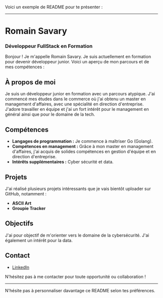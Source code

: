 Voici un exemple de README pour te présenter :

---

# Romain Savary

### Développeur FullStack en Formation

Bonjour ! Je m'appelle Romain Savary. Je suis actuellement en formation pour devenir développeur junior. Voici un aperçu de mon parcours et de mes compétences :

## À propos de moi

Je suis un développeur junior en formation avec un parcours atypique. J'ai commencé mes études dans le commerce où j'ai obtenu un master en management d'affaires, avec une spécialité en direction d'entreprise. J'adore travailler en équipe et j'ai un fort intérêt pour le management en général ainsi que pour le domaine de la tech.

## Compétences

- **Langages de programmation :** Je commence à maîtriser Go (Golang).
- **Compétences en management :** Grâce à mon master en management d'affaires, j'ai acquis de solides compétences en gestion d'équipe et en direction d'entreprise.
- **Intérêts supplémentaires :** Cyber sécurité et data.

## Projets

J'ai réalisé plusieurs projets intéressants que je vais bientôt uploader sur GitHub, notamment :
- **ASCII Art**
- **Groupie Tracker**

## Objectifs

J'ai pour objectif de m'orienter vers le domaine de la cybersécurité. J'ai également un intérêt pour la data.

## Contact

- [LinkedIn](https://www.linkedin.com/in/romain-savary1/)

N'hésitez pas à me contacter pour toute opportunité ou collaboration !

---

N'hésite pas à personnaliser davantage ce README selon tes préférences.
